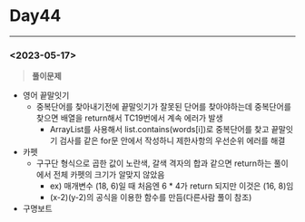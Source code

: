# Day44

---

### <2023-05-17>

> ******************풀이문제******************
>
- 영어 끝말잇기
    - 중복단어를 찾아내기전에 끝말잇기가 잘못된 단어를 찾아야하는데 중복단어를 찾으면 배열을 return해서 TC19번에서 계속 에러가 발생
        - ArrayList를 사용해서 list.contains(words[i])로 중복단어를 찾고 끝말잇기 검사를 같은 for문 안에서 작성하니 제한사항의 우선순위 에러를 해결
- 카펫
    - 구구단 형식으로 곱한 값이 노란색, 갈색 격자의 합과 같으면 return하는 풀이에서 전체 카펫의 크기가 알맞지 않았음
        - ex) 매개변수 (18, 6)일 때 처음엔 6 * 4가 return 되지만 이것은 (16, 8)임
        - (x-2)(y-2)의 공식을 이용한 함수를 만듬(다른사람 풀이 참조)
- 구명보트